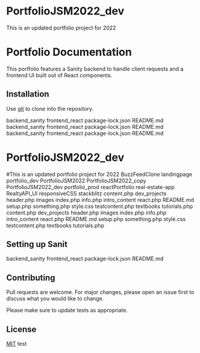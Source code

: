 # PortfolioJSM2022_dev
This is an updated portfolio project for 2022

# Portfolio Documentation

This portfolio features a Sanity backend to handle client requests and a frontend UI built out of React components.

## Installation
Use [git](https://pip.pypa.io/en/stable/) to clone into the repository.

backend_sanity
frontend_react
package-lock.json
README.md
backend_sanity
frontend_react
package-lock.json
README.md
backend_sanity
frontend_react
package-lock.json
README.md
# PortfolioJSM2022_dev
#This is an updated portfolio project for 2022
BuzzFeedClone
landingpage
portfolio_dev
PortfolioJSM2022
PortfolioJSM2022_copy
PortfolioJSM2022_dev
portfolio_prod
reactPortfolio
real-estate-app
RealtyAPI_UI
responsiveCSS
stackblitz
content.php
dev_projects
header.php
images
index.php
info.php
intro_content
react.php
README.md
setup.php
something.php
style.css
testcontent.php
textbooks
tutorials.php
content.php
dev_projects
header.php
images
index.php
info.php
intro_content
react.php
README.md
setup.php
something.php
style.css
testcontent.php
textbooks
tutorials.php

## Setting up Sanit

backend_sanity
frontend_react
package-lock.json
README.md

## Contributing

Pull requests are welcome. For major changes, please open an issue first
to discuss what you would like to change.

Please make sure to update tests as appropriate.

## License

[MIT](https://choosealicense.com/licenses/mit/)
test
